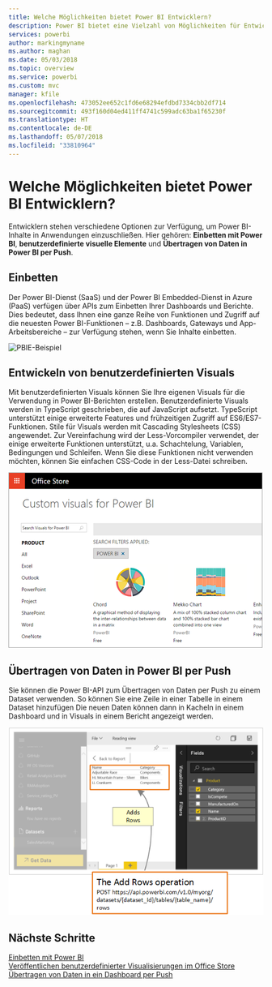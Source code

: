 ```yaml
---
title: Welche Möglichkeiten bietet Power BI Entwicklern?
description: Power BI bietet eine Vielzahl von Möglichkeiten für Entwickler. Dies reicht vom Einbetten bis hin zu benutzerdefinierten Visuals und dem Streamen von Datasets.
services: powerbi
author: markingmyname
ms.author: maghan
ms.date: 05/03/2018
ms.topic: overview
ms.service: powerbi
ms.custom: mvc
manager: kfile
ms.openlocfilehash: 473052ee652c1fd6e68294efdbd7334cbb2df714
ms.sourcegitcommit: 493f160d04ed411ff4741c599adc63ba1f65230f
ms.translationtype: HT
ms.contentlocale: de-DE
ms.lasthandoff: 05/07/2018
ms.locfileid: "33810964"
---
```

# <a name="what-can-developers-do-with-power-bi"></a>Welche Möglichkeiten bietet Power BI Entwicklern?

Entwicklern stehen verschiedene Optionen zur Verfügung, um Power BI-Inhalte in Anwendungen einzuschließen. Hier gehören: **Einbetten mit Power BI**, **benutzerdefinierte visuelle Elemente** und **Übertragen von Daten in Power BI per Push**.

## <a name="embedding"></a>Einbetten
Der Power BI-Dienst (SaaS) und der Power BI Embedded-Dienst in Azure (PaaS) verfügen über APIs zum Einbetten Ihrer Dashboards und Berichte. Dies bedeutet, dass Ihnen eine ganze Reihe von Funktionen und Zugriff auf die neuesten Power BI-Funktionen – z.B. Dashboards, Gateways und App-Arbeitsbereiche – zur Verfügung stehen, wenn Sie Inhalte einbetten.

![PBIE-Beispiel](media/what-can-you-do/what-can-you-do-01.png)

## <a name="develop-custom-visuals"></a>Entwickeln von benutzerdefinierten Visuals
Mit benutzerdefinierten Visuals können Sie Ihre eigenen Visuals für die Verwendung in Power BI-Berichten erstellen. Benutzerdefinierte Visuals werden in TypeScript geschrieben, die auf JavaScript aufsetzt. TypeScript unterstützt einige erweiterte Features und frühzeitigen Zugriff auf ES6/ES7-Funktionen. Stile für Visuals werden mit Cascading Stylesheets (CSS) angewendet. Zur Vereinfachung wird der Less-Vorcompiler verwendet, der einige erweiterte Funktionen unterstützt, u.a. Schachtelung, Variablen, Bedingungen und Schleifen. Wenn Sie diese Funktionen nicht verwenden möchten, können Sie einfachen CSS-Code in der Less-Datei schreiben.

![CV-Beispiel](media/what-can-you-do/powerbi-custom-visual-store.png)

## <a name="push-data-into-power-bi"></a>Übertragen von Daten in Power BI per Push
Sie können die Power BI-API zum Übertragen von Daten per Push zu einem Dataset verwenden. So können Sie eine Zeile in einer Tabelle in einem Dataset hinzufügen Die neuen Daten können dann in Kacheln in einem Dashboard und in Visuals in einem Bericht angezeigt werden.

![Beispiel für das Übertragen von Daten per Push](media/what-can-you-do/powerbi-push-data.png)

## <a name="next-steps"></a>Nächste Schritte
[Einbetten mit Power BI](embedding.md)  
[Veröffentlichen benutzerdefinierter Visualisierungen im Office Store](office-store.md)  
[Übertragen von Daten in ein Dashboard per Push](walkthrough-push-data.md)
